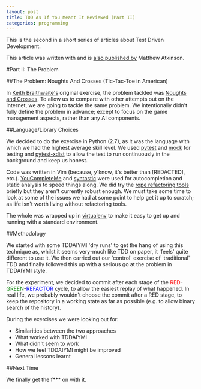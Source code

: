 ```yaml
---
layout: post
title: TDD As If You Meant It Reviewed (Part II)
categories: programming
---
```


This is the second in a short series of articles about Test Driven Development.

This article was written with and is [also published by](http://matatk.agrip.org.uk/articles/test-driven-development-as-if-you-meant-it-reviewed-part-2/) Matthew Atkinson.

#Part II: The Problem

##The Problem: Noughts And Crosses (Tic-Tac-Toe in American)

In [Keith Braithwaite's](https://twitter.com/keithb_b) original exercise, the problem tackled was [Noughts and Crosses](https://en.wikipedia.org/wiki/Tic-tac-toe).  To allow us to compare with other attempts out on the Internet, we are going to tackle the same problem.  We intentionally didn't fully define the problem in advance; except to focus on the game management aspects, rather than any AI components.

##Language/Library Choices

We decided to do the exercise in Python (2.7), as it was the language with which we had the highest average skill level.  We used [pytest](http://pytest.org/latest/) and [mock](https://pypi.python.org/pypi/mock) for testing and [pytest-xdist](https://pypi.python.org/pypi/pytest-xdist) to allow the test to run continuously in the background and keep us honest.

Code was written in Vim (because, y'know, it's better than [REDACTED], etc.).  [YouCompleteMe](https://github.com/Valloric/YouCompleteMe) and [syntastic](https://github.com/scrooloose/syntastic) were used for autocompletion and static analysis to speed things along.  We did try the [rope refactoring tools](https://github.com/python-rope/ropevim) briefly but they aren't currently robust enough.  We must take some time to look at some of the issues we had at some point to help get it up to scratch; as life isn't worth living without refactoring tools.

The whole was wrapped up in [virtualenv](https://virtualenv.pypa.io) to make it easy to get up and running with a standard environment.

##Methodology

We started with some TDDAIYMI 'dry runs' to get the hang of using this technique as, whilst it seems very-much like TDD on paper, it 'feels' quite different to use it.  We then carried out our 'control' exercise of 'traditional' TDD and finally followed this up with a serious go at the problem in TDDAIYMI style.

For the experiment, we decided to commit after each stage of the <span style="color: red;">RED</span>-<span style="color: green;">GREEN</span>-<span style="color: blue;">REFACTOR</span> cycle, to allow the easiest replay of what happened.  In real life, we probably wouldn't choose the commit after a RED stage, to keep the repository in a working state as far as possible (e.g. to allow binary search of the history).

During the exercises we were looking out for:

* Similarities between the two approaches
* What worked with TDDAIYMI
* What didn't seem to work
* How we feel TDDAIYMI might be improved
* General lessons learnt

##Next Time

We finally get the f*** on with it.
